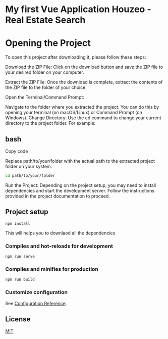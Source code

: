 # My first Vue Application Houzeo - Real Estate Search

# Opening the Project

To open this project after downloading it, please follow these steps:

Download the ZIP File: Click on the download button and save the ZIP file to your desired folder on your computer.

Extract the ZIP File: Once the download is complete, extract the contents of the ZIP file to the folder of your choice.

Open the Terminal/Command Prompt:

Navigate to the folder where you extracted the project. You can do this by opening your terminal (on macOS/Linux) or Command Prompt (on Windows).
Change Directory: Use the cd command to change your current directory to the project folder. For example:

## bash
Copy code

Replace path/to/your/folder with the actual path to the extracted project folder on your system.

```bash
cd path/to/your/folder
```

Run the Project: Depending on the project setup, you may need to install dependencies and start the development server. Follow the instructions provided in the project documentation to proceed.

## Project setup
```
npm install 
```
This will helps you to downlaod all the dependencies 

### Compiles and hot-reloads for development
```
npm run serve
```

### Compiles and minifies for production
```
npm run build
```

### Customize configuration
See [Configuration Reference](https://cli.vuejs.org/config/).

## License

[MIT](https://github.com/Rizwan116)
